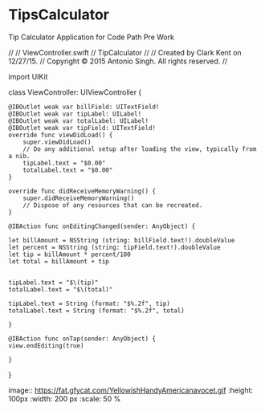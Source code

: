 # TipsCalculator
Tip Calculator Application for Code Path Pre Work

//
//  ViewController.swift
//  TipCalculator
//
//  Created by Clark Kent on 12/27/15.
//  Copyright © 2015 Antonio Singh. All rights reserved.
//

import UIKit

class ViewController: UIViewController {

    @IBOutlet weak var billField: UITextField!
    @IBOutlet weak var tipLabel: UILabel!
    @IBOutlet weak var totalLabel: UILabel!
    @IBOutlet weak var tipField: UITextField!
    override func viewDidLoad() {
        super.viewDidLoad()
        // Do any additional setup after loading the view, typically from a nib.
        tipLabel.text = "$0.00"
        totalLabel.text = "$0.00"
    }

    override func didReceiveMemoryWarning() {
        super.didReceiveMemoryWarning()
        // Dispose of any resources that can be recreated.
    }

    @IBAction func onEditingChanged(sender: AnyObject) {
    
    let billAmount = NSString (string: billField.text!).doubleValue
    let percent = NSString (string: tipField.text!).doubleValue
    let tip = billAmount * percent/100
    let total = billAmount + tip
    
        
    tipLabel.text = "$\(tip)"
    totalLabel.text = "$\(total)"
        
    tipLabel.text = String (format: "$%.2f", tip)
    totalLabel.text = String (format: "$%.2f", total)
        
    }

    @IBAction func onTap(sender: AnyObject) {
    view.endEditing(true)

    }
}

image:: https://fat.gfycat.com/YellowishHandyAmericanavocet.gif
   :height: 100px
   :width: 200 px
   :scale: 50 %
